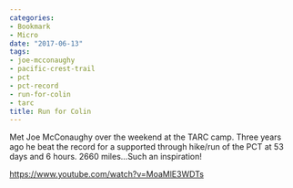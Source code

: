 ```yaml
---
categories:
- Bookmark
- Micro
date: "2017-06-13"
tags:
- joe-mcconaughy
- pacific-crest-trail
- pct
- pct-record
- run-for-colin
- tarc
title: Run for Colin
---
```


Met Joe McConaughy over the weekend at the TARC camp. Three years ago he beat the record for a supported through hike/run of the PCT at 53 days and 6 hours. 2660 miles...Such an inspiration!

https://www.youtube.com/watch?v=MoaMlE3WDTs
